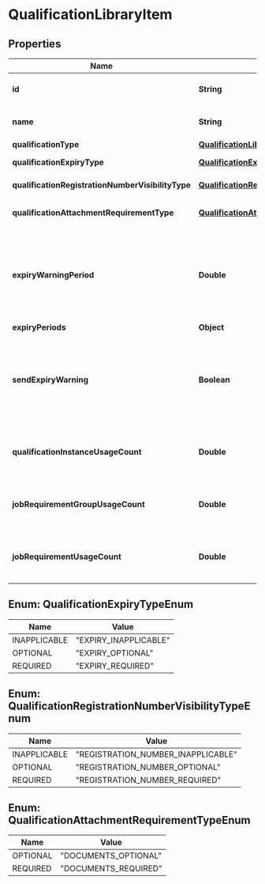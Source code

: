 

# QualificationLibraryItem


## Properties

| Name | Type | Description | Notes |
|------------ | ------------- | ------------- | -------------|
|**id** | **String** | The identifier string for the [Qualification Library Item](https://developers.intellihr.io/docs/v1/). |  [optional] |
|**name** | **String** | The name of this [Qualification Library Item](https://developers.intellihr.io/docs/v1/) |  [optional] |
|**qualificationType** | [**QualificationLibraryItemQualificationType**](QualificationLibraryItemQualificationType.md) |  |  [optional] |
|**qualificationExpiryType** | [**QualificationExpiryTypeEnum**](#QualificationExpiryTypeEnum) | The expiry type for this library item |  [optional] |
|**qualificationRegistrationNumberVisibilityType** | [**QualificationRegistrationNumberVisibilityTypeEnum**](#QualificationRegistrationNumberVisibilityTypeEnum) | The expiry type for this library item |  [optional] |
|**qualificationAttachmentRequirementType** | [**QualificationAttachmentRequirementTypeEnum**](#QualificationAttachmentRequirementTypeEnum) | If documents are required for this library item |  [optional] |
|**expiryWarningPeriod** | **Double** | Period in days, that there is a warning before the expiry of the qualification. If qualificationExpiryType is set to EXPIRY_INAPPLICABLE, this value will be ignored. |  [optional] |
|**expiryPeriods** | **Object** |  |  [optional] |
|**sendExpiryWarning** | **Boolean** | If this [Qualification Library Item](https://developers.intellihr.io/docs/v1/) will send expiry warning/s using the periods defined. If qualificationExpiryType is set to EXPIRY_INAPPLICABLE, this value will be ignored. |  [optional] |
|**qualificationInstanceUsageCount** | **Double** | Number of qualification instances currently being used with this qualification library item |  [optional] |
|**jobRequirementGroupUsageCount** | **Double** | Number of job requirement groups currently being used with this qualification library item |  [optional] |
|**jobRequirementUsageCount** | **Double** | Number of job requirements currently being used with this qualification library item |  [optional] |



## Enum: QualificationExpiryTypeEnum

| Name | Value |
|---- | -----|
| INAPPLICABLE | &quot;EXPIRY_INAPPLICABLE&quot; |
| OPTIONAL | &quot;EXPIRY_OPTIONAL&quot; |
| REQUIRED | &quot;EXPIRY_REQUIRED&quot; |



## Enum: QualificationRegistrationNumberVisibilityTypeEnum

| Name | Value |
|---- | -----|
| INAPPLICABLE | &quot;REGISTRATION_NUMBER_INAPPLICABLE&quot; |
| OPTIONAL | &quot;REGISTRATION_NUMBER_OPTIONAL&quot; |
| REQUIRED | &quot;REGISTRATION_NUMBER_REQUIRED&quot; |



## Enum: QualificationAttachmentRequirementTypeEnum

| Name | Value |
|---- | -----|
| OPTIONAL | &quot;DOCUMENTS_OPTIONAL&quot; |
| REQUIRED | &quot;DOCUMENTS_REQUIRED&quot; |



